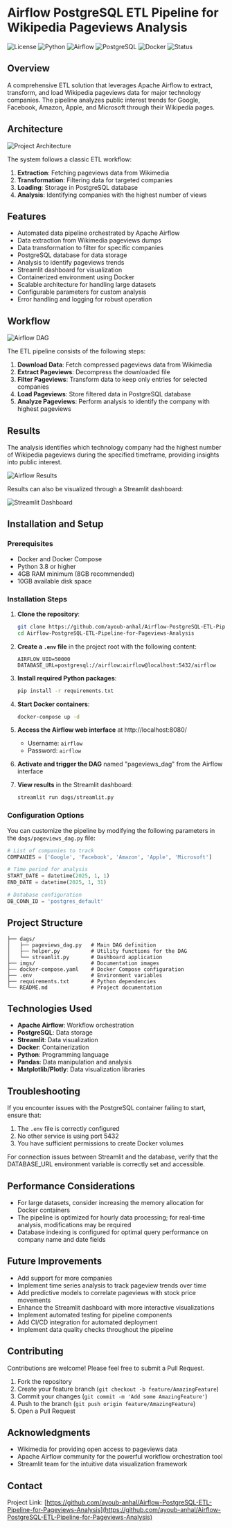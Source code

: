 # Airflow PostgreSQL ETL Pipeline for Wikipedia Pageviews Analysis

![License](https://img.shields.io/badge/license-MIT-blue.svg)
![Python](https://img.shields.io/badge/Python-3.8%2B-blue)
![Airflow](https://img.shields.io/badge/Airflow-2.0%2B-red)
![PostgreSQL](https://img.shields.io/badge/PostgreSQL-13%2B-blue)
![Docker](https://img.shields.io/badge/Docker-required-blue)
![Status](https://img.shields.io/badge/Status-Production-green)

## Overview

A comprehensive ETL solution that leverages Apache Airflow to extract, transform, and load Wikipedia pageviews data for major technology companies. The pipeline analyzes public interest trends for Google, Facebook, Amazon, Apple, and Microsoft through their Wikipedia pages.

## Architecture

![Project Architecture](imgs/Diagramme.png)

The system follows a classic ETL workflow:
1. **Extraction**: Fetching pageviews data from Wikimedia
2. **Transformation**: Filtering data for targeted companies
3. **Loading**: Storage in PostgreSQL database
4. **Analysis**: Identifying companies with the highest number of views

## Features

- Automated data pipeline orchestrated by Apache Airflow
- Data extraction from Wikimedia pageviews dumps
- Data transformation to filter for specific companies
- PostgreSQL database for data storage
- Analysis to identify pageviews trends
- Streamlit dashboard for visualization
- Containerized environment using Docker
- Scalable architecture for handling large datasets
- Configurable parameters for custom analysis
- Error handling and logging for robust operation

## Workflow

![Airflow DAG](imgs/etapesairflow.png)

The ETL pipeline consists of the following steps:

1. **Download Data**: Fetch compressed pageviews data from Wikimedia
2. **Extract Pageviews**: Decompress the downloaded file
3. **Filter Pageviews**: Transform data to keep only entries for selected companies
4. **Load Pageviews**: Store filtered data in PostgreSQL database
5. **Analyze Pageviews**: Perform analysis to identify the company with highest pageviews

## Results

The analysis identifies which technology company had the highest number of Wikipedia pageviews during the specified timeframe, providing insights into public interest.

![Airflow Results](imgs/resultatairflow.png)

Results can also be visualized through a Streamlit dashboard:

![Streamlit Dashboard](imgs/resultatstreamlit.png)

## Installation and Setup

### Prerequisites

- Docker and Docker Compose
- Python 3.8 or higher
- 4GB RAM minimum (8GB recommended)
- 10GB available disk space

### Installation Steps

1. **Clone the repository**:
   ```bash
   git clone https://github.com/ayoub-anhal/Airflow-PostgreSQL-ETL-Pipeline-for-Pageviews-Analysis.git
   cd Airflow-PostgreSQL-ETL-Pipeline-for-Pageviews-Analysis
   ```

2. **Create a `.env` file** in the project root with the following content:
   ```
   AIRFLOW_UID=50000
   DATABASE_URL=postgresql://airflow:airflow@localhost:5432/airflow
   ```

3. **Install required Python packages**:
   ```bash
   pip install -r requirements.txt
   ```

4. **Start Docker containers**:
   ```bash
   docker-compose up -d
   ```

5. **Access the Airflow web interface** at http://localhost:8080/
   - Username: `airflow`
   - Password: `airflow`

6. **Activate and trigger the DAG** named "pageviews_dag" from the Airflow interface

7. **View results** in the Streamlit dashboard:
   ```bash
   streamlit run dags/streamlit.py
   ```

### Configuration Options

You can customize the pipeline by modifying the following parameters in the `dags/pageviews_dag.py` file:

```python
# List of companies to track
COMPANIES = ['Google', 'Facebook', 'Amazon', 'Apple', 'Microsoft']

# Time period for analysis
START_DATE = datetime(2025, 1, 1)
END_DATE = datetime(2025, 1, 31)

# Database configuration
DB_CONN_ID = 'postgres_default'
```

## Project Structure

```
├── dags/
│   ├── pageviews_dag.py   # Main DAG definition
│   ├── helper.py          # Utility functions for the DAG
│   └── streamlit.py       # Dashboard application
├── imgs/                  # Documentation images
├── docker-compose.yaml    # Docker Compose configuration
├── .env                   # Environment variables
├── requirements.txt       # Python dependencies
└── README.md              # Project documentation
```

## Technologies Used

- **Apache Airflow**: Workflow orchestration
- **PostgreSQL**: Data storage
- **Streamlit**: Data visualization
- **Docker**: Containerization
- **Python**: Programming language
- **Pandas**: Data manipulation and analysis
- **Matplotlib/Plotly**: Data visualization libraries

## Troubleshooting

If you encounter issues with the PostgreSQL container failing to start, ensure that:
1. The `.env` file is correctly configured
2. No other service is using port 5432
3. You have sufficient permissions to create Docker volumes

For connection issues between Streamlit and the database, verify that the DATABASE_URL environment variable is correctly set and accessible.

## Performance Considerations

- For large datasets, consider increasing the memory allocation for Docker containers
- The pipeline is optimized for hourly data processing; for real-time analysis, modifications may be required
- Database indexing is configured for optimal query performance on company name and date fields

## Future Improvements

- Add support for more companies
- Implement time series analysis to track pageview trends over time
- Add predictive models to correlate pageviews with stock price movements
- Enhance the Streamlit dashboard with more interactive visualizations
- Implement automated testing for pipeline components
- Add CI/CD integration for automated deployment
- Implement data quality checks throughout the pipeline

## Contributing

Contributions are welcome! Please feel free to submit a Pull Request.

1. Fork the repository
2. Create your feature branch (`git checkout -b feature/AmazingFeature`)
3. Commit your changes (`git commit -m 'Add some AmazingFeature'`)
4. Push to the branch (`git push origin feature/AmazingFeature`)
5. Open a Pull Request

## Acknowledgments

- Wikimedia for providing open access to pageviews data
- Apache Airflow community for the powerful workflow orchestration tool
- Streamlit team for the intuitive data visualization framework

## Contact

Project Link: [https://github.com/ayoub-anhal/Airflow-PostgreSQL-ETL-Pipeline-for-Pageviews-Analysis](https://github.com/ayoub-anhal/Airflow-PostgreSQL-ETL-Pipeline-for-Pageviews-Analysis)
